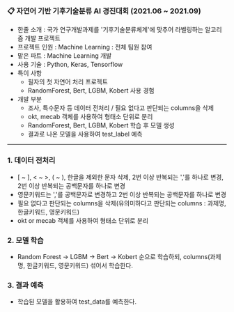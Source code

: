 ### 📋 **자연어 기반 기후기술분류 AI 경진대회** (2021.06 ~ 2021.09)

- 한줄 소개 : 국가 연구개발과제를 '기후기술분류체계'에 맞추어 라벨링하는 알고리즘 개발 프로젝트
- 프로젝트 인원 : Machine Learning : 전체 팀원 참여
- 맡은 파트 : Machine Learning 개발
- 사용 기술 : Python, Keras, Tensorflow
- 특이 사항
    - 필자의 첫 자연어 처리 프로젝트
    - RandomForest, Bert, LGBM, Kobert 사용 경험
- 개발 부분
    - 조사, 특수문자 등 데이터 전처리 / 필요 없다고 판단되는 columns을 삭제
    - okt, mecab 객체를 사용하여 형태소 단위로 분리
    - RandomForest, Bert, LGBM, Kobert  학습 후 모델 생성
    - 결과로 나온 모델을 사용하여 test_label 예측

-------------------------------------------------------------------------------------------------------------------------------------------------------------

### 1. 데이터 전처리
- [ ~ ], < ~ >, ( ~ ), 한글을 제외한 문자 삭제, 2번 이상 반복되는 ','를 하나로 변경, 2번 이상 반복되는 공백문자를 하나로 변경
- 영문키워드는 ','를 공백문자로 변경하고 2번 이상 반복되는 공백문자를 하나로 변경
- 필요 없다고 판단되는 columns을 삭제(유의미하다고 판단되는 columns : 과제명, 한글키워드, 영문키워드)
- okt or mecab 객체를 사용하여 형태소 단위로 분리


### 2. 모델 학습
- Random Forest -> LGBM -> Bert -> Kobert 순으로 학습하되, columns(과제명, 한글키워드, 영문키워드) 섞어서 학습한다.


### 3. 결과 예측
- 학습된 모델을 활용하여 test_data를 예측한다.
